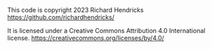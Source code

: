 This code is copyright 2023 Richard Hendricks
https://github.com/richardhendricks/

It is licensed under a Creative Commons Attribution 4.0 International license.
https://creativecommons.org/licenses/by/4.0/
